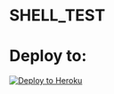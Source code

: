 # SHELL_TEST




# Deploy to:
[![Deploy to Heroku](https://www.herokucdn.com/deploy/button.svg)](https://heroku.com/deploy)
